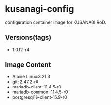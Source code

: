 # kusanagi-config

configuration container image for KUSANAGI RoD.

## Versions(tags)
- 1.0.12-r4

## Image Content
- Alpine Linux:3.21.3
- git: 2.47.2-r0
- mariadb-client: 11.4.5-r0
- mariadb-common: 11.4.5-r0
- postgresql16-client-16.9-r0

